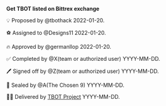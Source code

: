 **Get TBOT listed on Bittrex exchange**

💡 Proposed by @tbothack 2022-01-20.

⚽ Assigned to @Designs11 2022-01-20.

🔥 Approved by @germanllop 2022-01-20.

✅ Completed by @X(team or authorized user) YYYY-MM-DD.

🖊️ Signed off by @Z(team or authorized user) YYYY-MM-DD.

💌 Sealed by @A(The Chosen 9) YYYY-MM-DD.

🏴‍☠️ Delivered by [TBOT Project](https://tbot.fi) YYYY-MM-DD.
